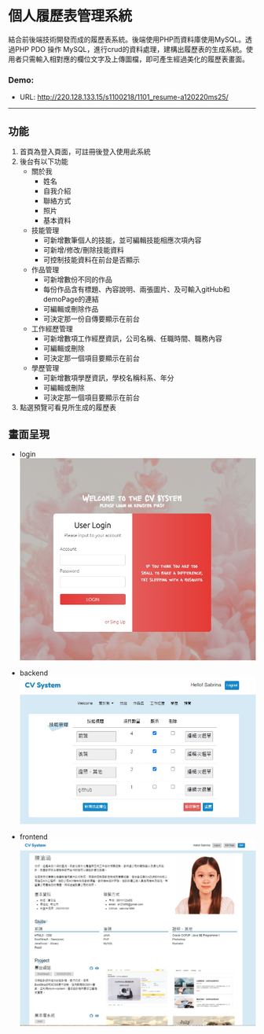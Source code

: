 # 個人履歷表管理系統
結合前後端技術開發而成的履歷表系統。後端使用PHP而資料庫使用MySQL。透過PHP PDO 操作 MySQL，進行crud的資料處理，建構出履歷表的生成系統。使用者只需輸入相對應的欄位文字及上傳圖檔，即可產生經過美化的履歷表畫面。

### Demo:
  * URL: http://220.128.133.15/s1100218/1101_resume-a120220ms25/
---
## 功能
1. 首頁為登入頁面，可註冊後登入使用此系統
2. 後台有以下功能
   * 關於我
     * 姓名
     * 自我介紹
     * 聯絡方式
     * 照片
     * 基本資料
   * 技能管理
     * 可新增數筆個人的技能，並可編輯技能相應次項內容
     * 可新增/修改/刪除技能資料
     * 可控制技能資料在前台是否顯示
   * 作品管理
     * 可新增數份不同的作品
     * 每份作品含有標題、內容說明、兩張圖片、及可輸入gitHub和demoPage的連結
     * 可編輯或刪除作品
     * 可決定那一份自傳要顯示在前台
   * 工作經歷管理
     * 可新增數項工作經歷資訊，公司名稱、任職時間、職務內容
     * 可編輯或刪除
     * 可決定那一個項目要顯示在前台
   * 學歷管理
      * 可新增數項學歷資訊，學校名稱科系、年分
     * 可編輯或刪除
     * 可決定那一個項目要顯示在前台
3. 點選預覽可看見所生成的履歷表


## 畫面呈現
* login
![image](https://github.com/a120220ms25/php_cvSystem/blob/master/cv_login.jpg?raw=true)

* backend
![image](https://github.com/a120220ms25/php_cvSystem/blob/master/cv_backend.jpg?raw=true)

* frontend
![image](https://github.com/a120220ms25/php_cvSystem/blob/master/cv_show.jpg?raw=true)
